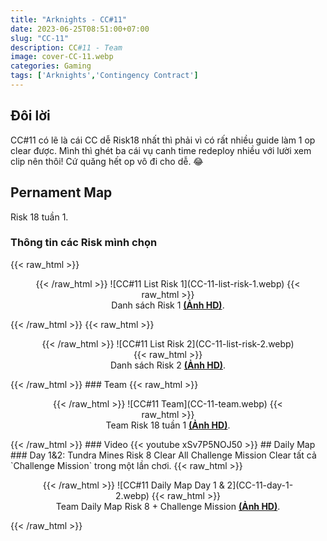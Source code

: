 ```yaml
---
title: "Arknights - CC#11"
date: 2023-06-25T08:51:00+07:00
slug: "CC-11"
description: CC#11 - Team
image: cover-CC-11.webp
categories: Gaming
tags: ['Arknights','Contingency Contract']
---
```

## Đôi lời  
CC#11 có lẽ là cái CC dễ Risk18 nhất thì phải vì có rất nhiều guide làm 1 op clear được. Mình thì ghét ba cái vụ canh time redeploy nhiều với lười xem clip nên thôi! Cứ quăng hết op vô đi cho dễ. 😂 
## Pernament Map
Risk 18 tuần 1.
### Thông tin các Risk mình chọn
{{< raw_html >}}  
<figure align="center">{{< /raw_html >}}
![CC#11 List Risk 1](CC-11-list-risk-1.webp)
{{< raw_html >}}  
<figcaption>Danh sách Risk 1 <a class="link" href="https://i.imgur.com/E6uNq6Q.png" target="_blank" rel="noopener"><b>(Ảnh HD)</b></a>.</figcaption>
</figure>{{< /raw_html >}}
{{< raw_html >}}  
<figure align="center">{{< /raw_html >}}
![CC#11 List Risk 2](CC-11-list-risk-2.webp)
{{< raw_html >}}  
<figcaption>Danh sách Risk 2 <a class="link" href="https://i.imgur.com/wqSu7eN.png" target="_blank" rel="noopener"><b>(Ảnh HD)</b></a>.</figcaption>
</figure>{{< /raw_html >}}
### Team  
{{< raw_html >}}  
<figure align="center">{{< /raw_html >}}
![CC#11 Team](CC-11-team.webp)
{{< raw_html >}}  
<figcaption>Team Risk 18 tuần 1 <a class="link" href="https://i.imgur.com/ee8Luxu.jpg" target="_blank" rel="noopener"><b>(Ảnh HD)</b></a>.</figcaption>
</figure>{{< /raw_html >}}
### Video
{{< youtube xSv7P5NOJ50 >}}
## Daily Map  
### Day 1&2: Tundra Mines Risk 8 Clear All Challenge Mission  
Clear tất cả `Challenge Mission` trong một lần chơi.  
{{< raw_html >}}  
<figure align="center">{{< /raw_html >}}
![CC#11 Daily Map Day 1 & 2](CC-11-day-1-2.webp)
{{< raw_html >}}  
<figcaption>Team Daily Map Risk 8 + Challenge Mission <a class="link" href="https://i.imgur.com/jeBFM9w.png" target="_blank" rel="noopener"><b>(Ảnh HD)</b></a>.</figcaption>
</figure>{{< /raw_html >}}
